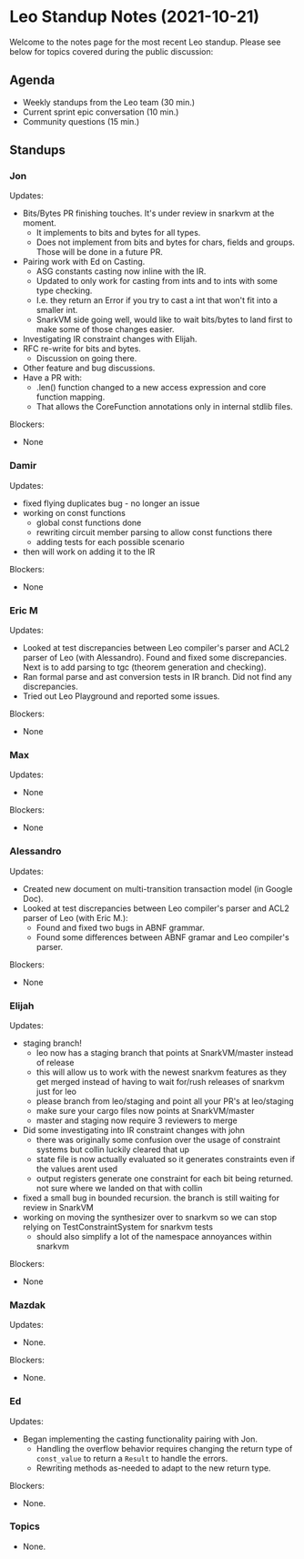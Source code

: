 # Leo Standup Notes (2021-10-21)

Welcome to the notes page for the most recent Leo standup. Please see below for topics covered during the public discussion:

## Agenda

* Weekly standups from the Leo team (30 min.)
* Current sprint epic conversation (10 min.)
* Community questions (15 min.)

## Standups

### Jon

Updates:

* Bits/Bytes PR finishing touches. It's under review in snarkvm at the moment.
  * It implements to bits and bytes for all types.
  * Does not implement from bits and bytes for chars, fields and groups. Those will be done in a future PR.
* Pairing work with Ed on Casting.
  * ASG constants casting now inline with the IR.
  * Updated to only work for casting from ints and to ints with some type checking.
  * I.e. they return an Error if you try to cast a int that won't fit into a smaller int.
  * SnarkVM side going well, would like to wait bits/bytes to land first to make some of those changes easier.
* Investigating IR constraint changes with Elijah.
* RFC re-write for bits and bytes.
  * Discussion on going there.
* Other feature and bug discussions.
* Have a PR with:
  * .len() function changed to a new access expression and core function mapping.
  * That allows the CoreFunction annotations only in internal stdlib files.

Blockers:

* None

### Damir

Updates:

* fixed flying duplicates bug - no longer an issue
* working on const functions
  * global const functions done
  * rewriting circuit member parsing to allow const functions there
  * adding tests for each possible scenario
* then will work on adding it to the IR

Blockers:

* None

### Eric M

Updates:

* Looked at test discrepancies between Leo compiler's parser and ACL2 parser of Leo (with Alessandro).  Found and fixed some discrepancies.  Next is to add parsing to tgc (theorem generation and checking).
* Ran formal parse and ast conversion tests in IR branch.  Did not find any discrepancies.
* Tried out Leo Playground and reported some issues.

Blockers:

* None

### Max

Updates:

* None

Blockers:

* None

### Alessandro

Updates:

* Created new document on multi-transition transaction model (in Google Doc).
* Looked at test discrepancies between Leo compiler's parser and ACL2 parser of Leo (with Eric M.):
  * Found and fixed two bugs in ABNF grammar.
  * Found some differences between ABNF gramar and Leo compiler's parser.

Blockers:

* None

### Elijah

Updates:

* staging branch!
  * leo now has a staging branch that points at SnarkVM/master instead of release
  * this will allow us to work with the newest snarkvm features as they get merged instead of having to wait for/rush releases of snarkvm just for leo
  * please branch from leo/staging and point all your PR's at leo/staging 
  * make sure your cargo files now points at SnarkVM/master
  * master and staging now require 3 reviewers to merge
* Did some investigating into IR constraint changes with john
  * there was originally some confusion over the usage of constraint systems but collin luckily cleared that up
  * state file is now actually evaluated so it generates constraints even if the values arent used
  * output registers generate one constraint for each bit being returned. not sure where we landed on that with collin
* fixed a small bug in bounded recursion. the branch is still waiting for review in SnarkVM
* working on moving the synthesizer over to snarkvm so we can stop relying on TestConstraintSystem for snarkvm tests
  * should also simplify a lot of the namespace annoyances within snarkvm

Blockers:

* None

### Mazdak

Updates:

* None.

Blockers:

* None.

### Ed

Updates:

* Began implementing the casting functionality pairing with Jon.
  * Handling the overflow behavior requires changing the return type of
    `const_value` to return a `Result` to handle the errors.
  * Rewriting methods as-needed to adapt to the new return type.

Blockers:

* None.

### Topics

* None.
